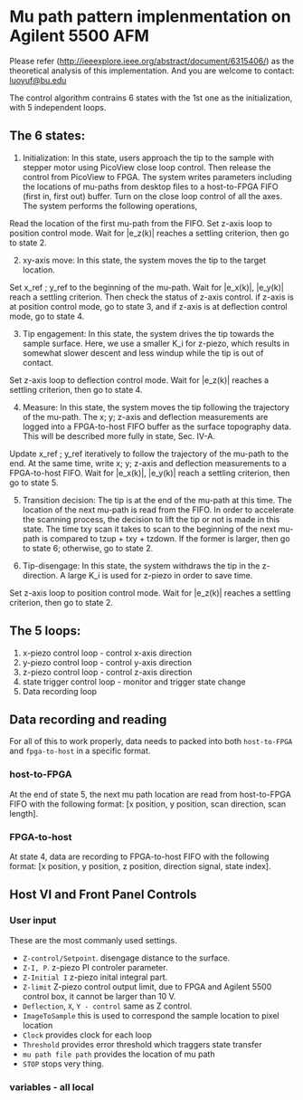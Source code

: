 # Mu path pattern implenmentation on Agilent 5500 AFM


Please refer (http://ieeexplore.ieee.org/abstract/document/6315406/) as the theoretical analysis of this implementation. And you are welcome to contact: luoyuf@bu.edu 

The control algorithm contrains 6 states with the 1st one as the initialization, with 5 independent loops.

## The 6 states:

1. Initialization: In this state, users approach the tip to the sample with stepper motor using PicoView close loop control. Then release the control from PicoView to FPGA. The system writes parameters including the locations of mu-paths from desktop files to a host-to-FPGA FIFO (first in, first out) buffer. Turn on the close loop control of all the axes. The system performs the following operations,

Read the location of the first mu-path from the FIFO.
Set z-axis loop to position control mode.
Wait for |e_z(k)| reaches a settling criterion, then go to state 2.

2. xy-axis move: In this state, the system moves the tip to the target location.

Set x_ref ; y_ref to the beginning of the mu-path.
Wait for |e_x(k)|, |e_y(k)| reach a settling criterion. Then check the status of z-axis control. if z-axis is at position control mode, go to state 3, and if z-axis is at deflection control mode, go to state 4.

3. Tip engagement: In this state, the system drives the tip towards the sample surface. Here, we use a smaller K_i for z-piezo, which results in somewhat slower descent and less windup while the tip is out of contact.

Set z-axis loop to deflection control mode.
Wait for |e_z(k)| reaches a settling criterion, then go to state 4.

4. Measure: In this state, the system moves the tip following the trajectory of the mu-path. The x; y; z-axis and deflection measurements are logged into a FPGA-to-host FIFO buffer as the surface topography data. This will be described more fully in state, Sec. IV-A.

Update x_ref ; y_ref iteratively to follow the trajectory of the mu-path to the end. At the same time, write x; y; z-axis and deflection measurements to a FPGA-to-host FIFO.
Wait for |e_x(k)|, |e_y(k)| reach a settling criterion, then go to state 5.

5. Transition decision: The tip is at the end of the mu-path at this time. The location of the next mu-path is read from the FIFO. In order to accelerate the scanning process, the decision to lift the tip or not is made in this state. The time txy scan it takes to scan to the beginning of the next mu-path is compared to tzup + txy + tzdown. If the former is larger, then go to state 6; otherwise, go to
state 2.

6. Tip-disengage: In this state, the system withdraws the tip in the z-direction. A large K_i is used for z-piezo in order to save time.

Set z-axis loop to position control mode.
Wait for |e_z(k)| reaches a settling criterion, then go to state 2.


## The 5 loops:

1. x-piezo control loop  - control x-axis direction
2. y-piezo control loop  - control y-axis direction
3. z-piezo control loop  - control z-axis direction
4. state trigger control loop  - monitor and trigger state change
5. Data recording loop

## Data recording and reading
For all of this to work properly, data needs to packed into both `host-to-FPGA` and `fpga-to-host` in a specific format.

### host-to-FPGA
At the end of state 5, the next mu path location are read from host-to-FPGA FIFO with the following format:
[x position, y position, scan direction, scan length].

### FPGA-to-host
At state 4, data are recording to FPGA-to-host FIFO with the following format:
[x position, y position, z position, direction signal, state index].


## Host VI and Front Panel Controls

### User input
These are the most commanly used settings.
* `Z-control/Setpoint`. disengage distance to the surface.
* `Z-I, P`. z-piezo PI controler parameter.
* `Z-Initial I` z-piezo inital integral part.
* `Z-limit` Z-piezo control output limit, due to FPGA and Agilent 5500 control box, it cannot be larger than 10 V.
* `Deflection`, `X`, `Y - control` same as Z control. 
* `ImageToSample` this is used to correspond the sample location to pixel location
* `Clock` provides clock for each loop
* `Threshold` provides error threshold which traggers state transfer
* `mu path file path` provides the location of mu path
* `STOP` stops very thing.


### variables - all local


